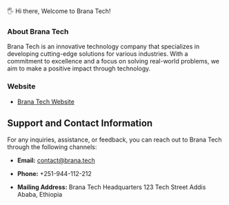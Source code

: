 🖐 Hi there, Welcome to Brana Tech!

### About Brana Tech

Brana Tech is an innovative technology company that specializes in developing cutting-edge solutions for various industries. With a commitment to excellence and a focus on solving real-world problems, we aim to make a positive impact through technology.

### Website
- [Brana Tech Website](https://brana.tech/)

## Support and Contact Information

For any inquiries, assistance, or feedback, you can reach out to Brana Tech through the following channels:

- **Email:** contact@brana.tech
- **Phone:** +251-944-112-212

- **Mailing Address:**
  Brana Tech Headquarters
  123 Tech Street
  Addis Ababa, Ethiopia 
